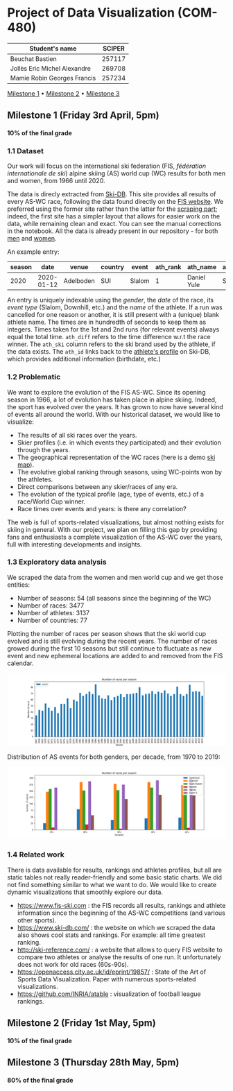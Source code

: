 # Project of Data Visualization (COM-480)

| Student's name               | SCIPER |
| ---------------------------- | ------ |
| Beuchat Bastien              | 257117 |
| Jollès Eric Michel Alexandre | 269708 |
| Mamie Robin Georges Francis  | 257234 |

[Milestone 1](#milestone-1-friday-3rd-april-5pm) • [Milestone 2](#milestone-2-friday-1st-may-5pm) • [Milestone 3](#milestone-3-thursday-28th-may-5pm)

## Milestone 1 (Friday 3rd April, 5pm)

#### 10% of the final grade

### 1.1 Dataset

Our work will focus on the international ski federation (FIS, *fédération internationale de ski*) alpine skiing (AS) world cup (WC) results for both men and women, from 1966 until 2020.

The data is direcly extracted from [Ski-DB](https://www.ski-db.com/).
This site provides all results of every AS-WC race, following the data found directly on the [FIS website](https://www.fis-ski.com/DB/general/calendar-results.html?eventselection=results&sectorcode=AL&categorycode=WC).
We preferred using the former site rather than the latter for the [scraping part](/parser/parser.ipynb); indeed, the first site has a simpler layout that allows for easier work on the data, while remaining clean and exact.
You can see the manual corrections in the notebook.
All the data is already present in our repository - for both [men](/data/wcm.csv) and [women](/data/wcf.csv).

An example entry:

| season | date | venue | country | event | ath_rank | ath_name | ath_country | ath_time_run_1 | ath_time_run_2 | ath_time | ath_time_diff | ath_ski | ath_id |
| --- | --- | --- | --- | --- | --- | --- | --- | --- | --- | --- | --- | --- | --- |
| 2020 | 2020-01-12 | Adelboden | SUI | Slalom | 1 | Daniel Yule | SUI | 5315 | 5558 | 10873 | 0 | Fischer | daniel_yule_sui_511996 |

An entry is uniquely indexable using the *gender*, the *date* of the race, its *event type* (Slalom, Downhill, etc.) and the *name* of the athlete.
If a run was cancelled for one reason or another, it is still present with a (unique) blank athlete name.
The times are in hundredth of seconds to keep them as integers.
Times taken for the 1st and 2nd runs (for relevant events) always equal the total time.
`ath_diff` refers to the time difference w.r.t the race winner.
The `ath_ski` column refers to the ski brand used by the athlete, if the data exists.
The `ath_id` links back to the [athlete's profile](https://ski-db.com/db/profiles/daniel_yule_sui_511996.php) on Ski-DB, which provides additional information (birthdate, etc.)

### 1.2 Problematic

We want to explore the evolution of the FIS AS-WC.
Since its opening season in 1966, a lot of evolution has taken place in alpine skiing.
Indeed, the sport has evolved over the years.
It has grown to now have several kind of events all around the world.
With our historical dataset, we would like to visualize:

- The results of all ski races over the years.
- Skier profiles (i.e. in which events they participated) and their evolution through the years.
- The geographical representation of the WC races (here is a demo [ski map](https://com-480-project-data-viz-le-6.github.io/ski_map/)).
- The evolutive global ranking through seasons, using WC-points won by the athletes.
- Direct comparisons between any skier/races of any era.
- The evolution of the typical profile (age, type of events, etc.) of a race/World Cup winner.
- Race times over events and years: is there any correlation?

The web is full of sports-related visualizations, but almost nothing exists for skiing in general.
With our project, we plan on filling this gap by providing fans and enthusiasts a complete visualization of the AS-WC over the years, full with interesting developments and insights.

### 1.3 Exploratory data analysis

We scraped the data from the women and men world cup and we get those entities:

- Number of seasons: 54   (all seasons since the beginning of the WC)
- Number of races: 3477
- Number of athletes: 3137
- Number of countries: 77

Plotting the number of races per season shows that the ski world cup evolved and is still evolving during the recent years.
The number of races growed during the first 10 seasons but still continue to fluctuate as new event and new ephemeral locations are added to and removed from the FIS calendar.

![races per year](./analysis/races_per_year.png)

Distribution of AS events for both genders, per decade, from 1970 to 2019:

![events per decades](./analysis/events_per_decades.png)

### 1.4 Related work

There is data available for results, rankings and athletes profiles, but all are static tables not really reader-friendly and some basic static charts.
We did not find something similar to what we want to do.
We would like to create dynamic visualizations that smoothly explore our data.

- https://www.fis-ski.com : the FIS records all results, rankings and athlete information since the beginning of the AS-WC competitions (and various other sports).
- https://www.ski-db.com/ : the website on which we scraped the data also shows cool stats and rankings.
  For example: all time greatest ranking.
- http://ski-reference.com/ : a website that allows to query FIS website to compare two athletes or analyse the results of one run.
  It unfortunately does not work for old races (60s-90s).
- https://openaccess.city.ac.uk/id/eprint/19857/ : State of the Art of Sports Data Visualization.
  Paper with numerous sports-related visualizations.
- https://github.com/INRIA/atable : visualization of football league rankings.
## Milestone 2 (Friday 1st May, 5pm)

#### 10% of the final grade

## Milestone 3 (Thursday 28th May, 5pm)

#### 80% of the final grade
